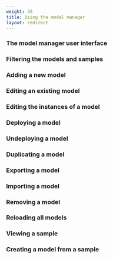 ```yaml
---
weight: 30
title: Using the model manager
layout: redirect
---
```


### The model manager user interface

### Filtering the models and samples

### Adding a new model

### Editing an existing model

### Editing the instances of a model

### Deploying a model

### Undeploying a model

### Duplicating a model

### Exporting a model

### Importing a model

### Removing a model

### Reloading all models

### Viewing a sample

### Creating a model from a sample
